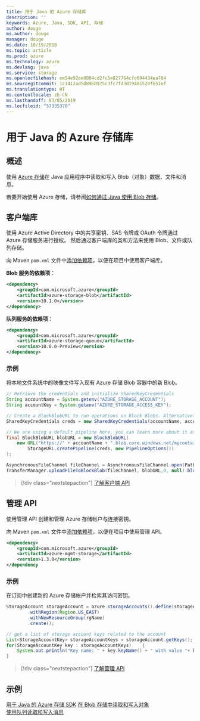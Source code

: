 ```yaml
---
title: 用于 Java 的 Azure 存储库
description: ''
keywords: Azure, Java, SDK, API, 存储
author: douge
ms.author: douge
manager: douge
ms.date: 10/19/2018
ms.topic: article
ms.prod: azure
ms.technology: azure
ms.devlang: java
ms.service: storage
ms.openlocfilehash: ee54e92ee0084cd2fc5e827764cfe094434ea784
ms.sourcegitcommit: 1c1412ad5d8960975c3fc7fd3d1948152ef651ef
ms.translationtype: HT
ms.contentlocale: zh-CN
ms.lasthandoff: 03/05/2019
ms.locfileid: "57335370"
---
```

# <a name="azure-storage-libraries-for-java"></a>用于 Java 的 Azure 存储库

## <a name="overview"></a>概述

使用 [Azure 存储](/azure/storage/storage-introduction)在 Java 应用程序中读取和写入 Blob（对象）数据、文件和消息。

若要开始使用 Azure 存储，请参阅[如何通过 Java 使用 Blob 存储](/azure/storage/blobs/storage-quickstart-blobs-java-v10)。

## <a name="client-library"></a>客户端库

使用 Azure Active Directory 中的共享密钥、SAS 令牌或 OAuth 令牌通过 Azure 存储服务进行授权。 然后通过客户端库的类和方法来使用 Blob、文件或队列存储。 

向 Maven `pom.xml` 文件中[添加依赖项](https://maven.apache.org/guides/getting-started/index.html#How_do_I_use_external_dependencies)，以便在项目中使用客户端库。   

**Blob 服务的依赖项**：
```XML
<dependency>
    <groupId>com.microsoft.azure</groupId>
    <artifactId>azure-storage-blob</artifactId>
    <version>10.1.0</version>
</dependency>
```

**队列服务的依赖项**：
```XML
<dependency>
    <groupId>com.microsoft.azure</groupId>
    <artifactId>azure-storage-queue</artifactId>
    <version>10.0.0-Preview</version>
</dependency>
```


### <a name="example"></a>示例

将本地文件系统中的映像文件写入现有 Azure 存储 Blob 容器中的新 Blob。


```java
// Retrieve the credentials and initialize SharedKeyCredentials
String accountName = System.getenv("AZURE_STORAGE_ACCOUNT");
String accountKey = System.getenv("AZURE_STORAGE_ACCESS_KEY");

// Create a BlockBlobURL to run operations on Block Blobs. Alternatively create a ServiceURL, or ContainerURL for operations on Blob service, and Blob containers
SharedKeyCredentials creds = new SharedKeyCredentials(accountName, accountKey);

// We are using a default pipeline here, you can learn more about it at https://github.com/Azure/azure-storage-java/wiki/Azure-Storage-Java-V10-Overview
final BlockBlobURL blobURL = new BlockBlobURL(
    new URL("https://" + accountName + ".blob.core.windows.net/mycontainer/myimage.jpg"), 
        StorageURL.createPipeline(creds, new PipelineOptions())
);

AsynchronousFileChannel fileChannel = AsynchronousFileChannel.open(Paths.get("myimage.jpg"));
TransferManager.uploadFileToBlockBlob(fileChannel, blobURL,0, null).blockingGet();
```

> [!div class="nextstepaction"]
> [了解客户端 API](/java/api/overview/azure/storage/client)

## <a name="management-api"></a>管理 API

使用管理 API 创建和管理 Azure 存储帐户与连接密钥。

向 Maven `pom.xml` 文件中[添加依赖项](https://maven.apache.org/guides/getting-started/index.html#How_do_I_use_external_dependencies)，以便在项目中使用管理 API。  

```XML
<dependency>
    <groupId>com.microsoft.azure</groupId>
    <artifactId>azure-mgmt-storage</artifactId>
    <version>1.3.0</version>
</dependency
```   

### <a name="example"></a>示例

在订阅中创建新的 Azure 存储帐户并检索其访问密钥。

```java
StorageAccount storageAccount = azure.storageAccounts().define(storageAccountName)
        .withRegion(Region.US_EAST)
        .withNewResourceGroup(rgName)
        .create();

// get a list of storage account keys related to the account
List<StorageAccountKey> storageAccountKeys = storageAccount.getKeys();
for(StorageAccountKey key : storageAccountKeys)    {
    System.out.println("Key name: " + key.keyName() + " with value "+ key.value());
}
```

> [!div class="nextstepaction"]
> [了解管理 API](/java/api/overview/azure/storage/management)


## <a name="samples"></a>示例

[用于 Java 的 Azure 存储 SDK](https://github.com/azure/azure-storage-java)
[在 Blob 存储中读取和写入对象](https://github.com/Azure-Samples/storage-blobs-java-v10-quickstart)   
[使用队列读取和写入消息](https://github.com/Azure-Samples/storage-queue-java-getting-started)   
